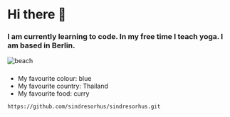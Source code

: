 
# Hi there 👋

### I am currently learning to code. In my free time I teach yoga. I am based in Berlin.

![beach](https://www.gohawaii.com/sites/default/files/hero-unit-images/11500_mauibeaches.jpg)

### 
- My favourite colour: blue
- My favourite country: Thailand
- My favourite food: curry

`https://github.com/sindresorhus/sindresorhus.git`
<!--
**ivannemeth/ivannemeth** is a ✨ _special_ ✨ repository because its `README.md` (this file) appears on your GitHub profile.

Here are some ideas to get you started:

- 🔭 I’m currently working on ...
- 🌱 I’m currently learning ...
- 👯 I’m looking to collaborate on ...
- 🤔 I’m looking for help with ...
- 💬 Ask me about ...
- 📫 How to reach me: ...
- 😄 Pronouns: ...
- ⚡ Fun fact: ...
-->
